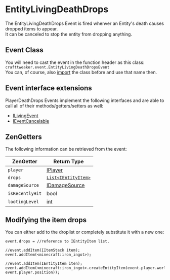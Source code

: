# EntityLivingDeathDrops

The EntityLivingDeathDrops Event is fired whenver an Entity's death causes dropped items to appear.  
It can be canceled to stop the entity from dropping anything.

## Event Class
You will need to cast the event in the function header as this class:  
`crafttweaker.event.EntityLivingDeathDropsEvent`  
You can, of course, also [import](/AdvancedFunctions/Import/) the class before and use that name then.

## Event interface extensions
PlayerDeathDrops Events implement the following interfaces and are able to call all of their methods/getters/setters as well:

- [ILivingEvent](/Vanilla/Events/Events/ILivingEvent/)
- [IEventCancelable](/Vanilla/Events/Events/IEventCancelable/)



## ZenGetters
The following information can be retrieved from the event:

| ZenGetter       | Return Type                                          |
|-----------------|------------------------------------------------------|
| `player`        | [IPlayer](/Vanilla/Players/IPlayer/)                  |
| `drops`         | [`List<IEntityItem>`](/Vanilla/Entities/IEntityItem/) |
| `damageSource`  | [IDamageSource](/Vanilla/Damage/IDamageSource/)       |
| `isRecentlyHit` | bool                                                 |
| `lootingLevel`  | int                                                  |

## Modifying the item drops

You can either add to the droplist or completely substitute it with a new one:
```zenscript
event.drops = //reference to IEntityItem list.

//event.addItem(IItemStack item);
event.addItem(<minecraft:iron_ingot>);

//event.addItem(IEntityItem iten);
event.addItem(<minecraft:iron_ingot>.createEntityItem(event.player.world, event.player.position));
```
